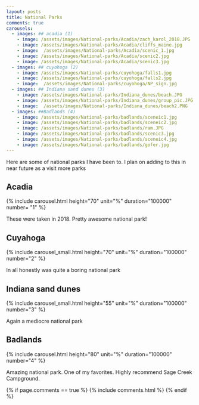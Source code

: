 ```yaml
---
layout: posts
title: National Parks
comments: true
carousels:
  - images: ## acadia (1)
    - image: /assets/images/National-parks/Acadia/zach_karol_2018.JPG
    - image: /assets/images/National-parks/Acadia/cliffs_maine.jpg
    - image:  /assets/images/National-parks/Acadia/scenic_1.jpg
    - image: /assets/images/National-parks/Acadia/scenic2.jpg
    - image: /assets/images/National-parks/Acadia/scenic3.jpg
  - images: ## cuyohoga (2)
    - image: /assets/images/National-parks/cuyohoga/falls1.jpg
    - image: /assets/images/National-parks/cuyohoga/falls2.jpg
    - image:  /assets/images/National-parks/cuyohoga/NP_sign.jpg
  - images: ## Indiana sand dunes (3)
    - image: /assets/images/National-parks/Indiana_dunes/beach.JPG
    - image: /assets/images/National-parks/Indiana_dunes/group_pic.JPG
    - image:  /assets/images/National-parks/Indiana_dunes/beach2.PNG
  - images: ##Badlands (4)
    - image: /assets/images/National-parks/badlands/sceneic1.jpg
    - image: /assets/images/National-parks/badlands/sceneic2.jpg
    - image: /assets/images/National-parks/badlands/ram.JPG
    - image: /assets/images/National-parks/badlands/scenic3.jpg
    - image: /assets/images/National-parks/badlands/sceneic4.jpg
    - image: /assets/images/National-parks/badlands/gofer.jpg
---
```





Here are some of national parks I have been to. I plan on adding to this in near future as a visit more parks

## Acadia
{% include carousel.html height="70" unit="%" duration="100000" number= "1" %}

These were taken in 2018. Pretty awesome national park!

## Cuyahoga
{% include carousel_small.html height="70" unit="%" duration="100000" number="2" %}

In all honestly was quite a boring national park

## Indiana sand dunes
{% include carousel_small.html height="55" unit="%" duration="100000" number="3" %}

Again a mediocre national park

## Badlands 
{% include carousel.html height="80" unit="%" duration="100000" number="4" %}

Amazing national park. One of my favorites. Highly recommend Sage Creek Campground. 


{% if page.comments == true %}
  {% include comments.html %}
{% endif %}